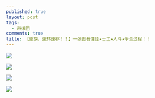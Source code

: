 ```yaml
---
published: true
layout: post
tags:
  - 声援团
comments: true
title: 【重磅，速转速存！！】一张图看懂佳★士工★人斗★争全过程！！
---
```


![](https://photo.ishield.cn/pic/5b7aa0c19dc6d69b9510ecff)

![](https://ww3.sinaimg.cn/large/005YhI8igy1fugdhzr0kuj30wt8u9u0y)

![](https://ww3.sinaimg.cn/large/005YhI8igy1fugdhzu9b5j30wt87aqv6)

![](https://ww3.sinaimg.cn/large/005YhI8igy1fugdi0789ij30vobcju0z)
